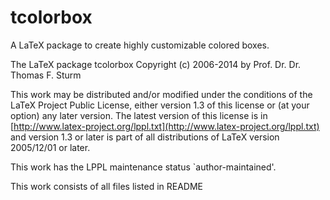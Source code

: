 tcolorbox
=========

A LaTeX package to create highly customizable colored boxes.

The LaTeX package tcolorbox
Copyright (c) 2006-2014 by Prof. Dr. Dr. Thomas F. Sturm

This work may be distributed and/or modified under the
conditions of the LaTeX Project Public License, either version 1.3
of this license or (at your option) any later version.
The latest version of this license is in
  [http://www.latex-project.org/lppl.txt](http://www.latex-project.org/lppl.txt)
and version 1.3 or later is part of all distributions of LaTeX
version 2005/12/01 or later.

This work has the LPPL maintenance status `author-maintained'.

This work consists of all files listed in README
